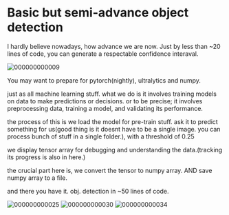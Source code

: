 # Basic but semi-advance object detection
I hardly believe nowadays, how advance we are now. Just by less than ~20 lines of code, you can generate a respectable confidence interaval.

![000000000009](https://github.com/le-nicolas/Basic-but-semi-advance-object-detection/assets/112614851/8d952c34-63e6-4f81-b02e-404e14020982)



You may want to prepare for pytorch(nightly), ultralytics and numpy.

just as all machine learning stuff. what we do is it involves training models on data to make predictions or decisions. or to be precise; it involves preprocessing data, training a model, and validating its performance.

the process of this is we load the model for pre-train stuff.
ask it to predict something for us(good thing is it doesnt have to be a single image. you can process bunch of stuff in a single folder.), with a threshold of 0.25

we display tensor array for debugging and understanding the data.(tracking its progress is also in here.)

the crucial part here is, we convert the tensor to numpy array. AND save numpy array to a file.

and there you have it. obj. detection in ~50 lines of code.

![000000000025](https://github.com/le-nicolas/Basic-but-semi-advance-object-detection/assets/112614851/14eeacd1-4300-4a0c-a1d4-829f3708eddc)
![000000000030](https://github.com/le-nicolas/Basic-but-semi-advance-object-detection/assets/112614851/624b6f79-f43f-4f7e-a51c-efcc32bf0010)
![000000000034](https://github.com/le-nicolas/Basic-but-semi-advance-object-detection/assets/112614851/ee250850-6658-4cd0-ada3-636492d6e625)
